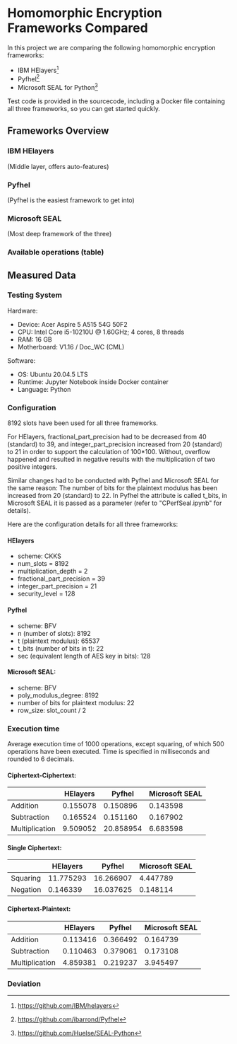 # Homomorphic Encryption Frameworks Compared

In this project we are comparing the following homomorphic encryption frameworks:
* IBM HElayers[^1]
* Pyfhel[^2]
* Microsoft SEAL for Python[^3]

Test code is provided in the sourcecode, including a Docker file containing all three frameworks, so you can get started quickly.

## Frameworks Overview

### IBM HElayers
(Middle layer, offers auto-features)

### Pyfhel
(Pyfhel is the easiest framework to get into)

### Microsoft SEAL
(Most deep framework of the three)

### Available operations (table)

## Measured Data

### Testing System

Hardware:
- Device: Acer Aspire 5 A515 54G 50F2
- CPU: Intel Core i5-10210U @ 1.60GHz; 4 cores, 8 threads
- RAM: 16 GB
- Motherboard: V1.16 / Doc_WC (CML)

Software:
- OS: Ubuntu 20.04.5 LTS
- Runtime: Jupyter Notebook inside Docker container
- Language: Python

### Configuration
8192 slots have been used for all three frameworks.

For HElayers, fractional_part_precision had to be decreased from 40 (standard) to 39, and integer_part_precision increased from 20 (standard) to 21 in order to support the calculation of 100\*100. Without, overflow happened and resulted in negative results with the multiplication of two positive integers.

Similar changes had to be conducted with Pyfhel and Microsoft SEAL for the same reason: The number of bits for the plaintext modulus has been increased from 20 (standard) to 22. In Pyfhel the attribute is called t_bits, in Microsoft SEAL it is passed as a parameter (refer to "CPerfSeal.ipynb" for details).

Here are the configuration details for all three frameworks:

#### HElayers
- scheme: CKKS
- num_slots = 8192
- multiplication_depth = 2
- fractional_part_precision = 39
- integer_part_precision = 21
- security_level = 128

#### Pyfhel
- scheme: BFV
- n (number of slots): 8192
- t (plaintext modulus): 65537
- t_bits (number of bits in t): 22
- sec (equivalent length of AES key in bits): 128

#### Microsoft SEAL:
- scheme: BFV
- poly_modulus_degree: 8192
- number of bits for plaintext modulus: 22
- row_size: slot_count / 2

### Execution time
Average execution time of 1000 operations, except squaring, of which 500 operations have been executed. Time is specified in milliseconds and rounded to 6 decimals.

#### Ciphertext-Ciphertext:

|                       | HElayers  | Pyfhel    | Microsoft SEAL  |
|-----------------------|-----------|-----------|-----------------|
| Addition              | 0.155078  | 0.150896  | 0.143598        |
| Subtraction           | 0.165524  | 0.151160  | 0.167902        |
| Multiplication        | 9.509052  | 20.858954 | 6.683598        |

#### Single Ciphertext:

|                       | HElayers  | Pyfhel    | Microsoft SEAL  |
|-----------------------|-----------|-----------|-----------------|
| Squaring              | 11.775293 | 16.266907 | 4.447789        |
| Negation              | 0.146339  | 16.037625 | 0.148114        |

#### Ciphertext-Plaintext:

|                       | HElayers  | Pyfhel    | Microsoft SEAL  |
|-----------------------|-----------|-----------|-----------------|
| Addition              | 0.113416  | 0.366492  | 0.164739        |
| Subtraction           | 0.110463  | 0.379061  | 0.173108        |
| Multiplication        | 4.859381  | 0.219237  | 3.945497        |


### Deviation


[^1]: https://github.com/IBM/helayers
[^2]: https://github.com/ibarrond/Pyfhel
[^3]: https://github.com/Huelse/SEAL-Python
